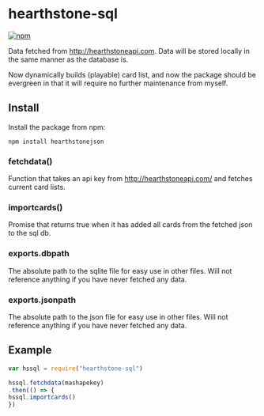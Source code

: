 # hearthstone-sql

[![npm](https://img.shields.io/npm/v/hearthstone-sql.svg)](https://www.npmjs.com/package/hearthstone-sql)

Data fetched from http://hearthstoneapi.com. Data will be stored locally in the same manner as the database is.

Now dynamically builds (playable) card list, and now the package should be evergreen in that it will require no further maintenance from myself.

## Install

Install the package from npm:

```
npm install hearthstonejson
```

### fetchdata()
Function that takes an api key from http://hearthstoneapi.com/ and fetches current card lists.

### importcards()
Promise that returns true when it has added all cards from the fetched json to the sql db.

### exports.dbpath
The absolute path to the sqlite file for easy use in other files. Will not reference anything if you have never fetched any data.

### exports.jsonpath
The absolute path to the json file for easy use in other files. Will not reference anything if you have never fetched any data.

## Example

```javascript
var hssql = require("hearthstone-sql")

hssql.fetchdata(mashapekey)
.then(() => {
hssql.importcards()
})
```
